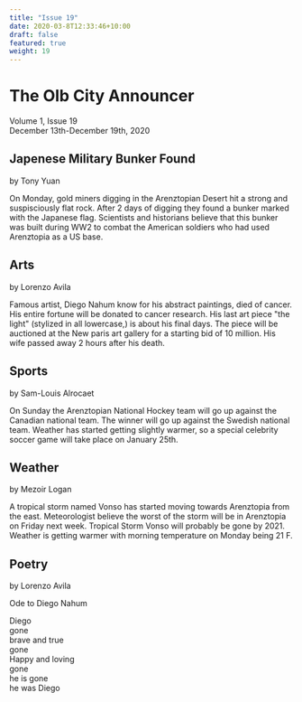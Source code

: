 ```yaml
---
title: "Issue 19"
date: 2020-03-8T12:33:46+10:00
draft: false
featured: true
weight: 19
---
```


# The Olb City Announcer
Volume 1, Issue 19    
December 13th-December 19th, 2020

## Japenese Military Bunker Found
by Tony Yuan

On Monday, gold miners digging in the Arenztopian Desert hit a strong and suspisciously flat rock. After 2 days of digging they found a bunker marked with the Japanese flag. Scientists and historians believe that this bunker was built during WW2 to combat the American soldiers who had used Arenztopia as a US base. 

## Arts
by Lorenzo Avila

Famous artist, Diego Nahum know for his abstract paintings, died of cancer. His entire fortune will be donated to cancer research. His last art piece "the light" (stylized in all lowercase,) is about his final days. The piece will be auctioned at the New paris art gallery for a starting bid of 10 million. His wife passed away 2 hours after his death.

## Sports
by Sam-Louis Alrocaet

On Sunday the Arenztopian National Hockey team will go up against the Canadian national team. The winner will go up against the Swedish national team. Weather has started getting slightly warmer, so a special celebrity soccer game will take place on January 25th.

## Weather
by Mezoir Logan 

A tropical storm named Vonso has started moving towards Arenztopia from the east. Meteorologist believe the worst of the storm will be in Arenztopia on Friday next week. Tropical Storm Vonso will probably be gone by 2021. Weather is getting warmer with morning temperature on Monday being 21 F.

## Poetry 
by Lorenzo Avila 

Ode to Diego Nahum

Diego     
gone    
brave and true    
gone    
Happy and loving    
gone    
he is gone    
he was Diego    








